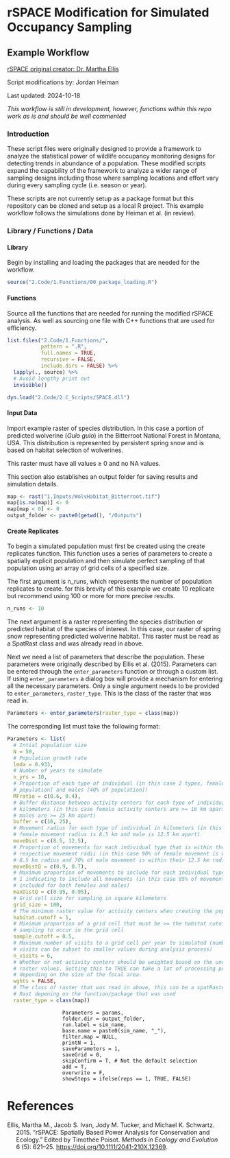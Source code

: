 
# rSPACE Modification for Simulated Occupancy Sampling

## Example Workflow

[rSPACE original creator: Dr. Martha
Ellis](https://github.com/mmellis/rSPACE)

Script modifications by: Jordan Heiman

Last updated: 2024-10-18

*This workflow is still in development, however, functions within this
repo work as is and should be well commented*

### Introduction

These script files were originally designed to provide a framework to
analyze the statistical power of wildlife occupancy monitoring designs
for detecting trends in abundance of a population. These modified
scripts expand the capability of the framework to analyze a wider range
of sampling designs including those where sampling locations and effort
vary during every sampling cycle (i.e. season or year).

These scripts are not currently setup as a package format but this
repository can be cloned and setup as a local R project. This example
workflow follows the simulations done by Heiman et al. (in review).

### Library / Functions / Data

#### Library

Begin by installing and loading the packages that are needed for the
workflow.

``` r
source("2.Code/1.Functions/00_package_loading.R")
```

#### Functions

Source all the functions that are needed for running the modified rSPACE
analysis. As well as sourcing one file with C++ functions that are used
for efficiency.

``` r
list.files("2.Code/1.Functions/",
           pattern = ".R", 
           full.names = TRUE, 
           recursive = FALSE, 
           include.dirs = FALSE) %>% 
  lapply(., source) %>% 
  # Avoid lengthy print out
  invisible()

dyn.load("2.Code/2.C_Scripts/SPACE.dll")
```

#### Input Data

Import example raster of species distribution. In this case a portion of
predicted wolverine (*Gulo gulo*) in the Bitterroot National Forest in
Montana, USA. This distribution is represented by persistent spring snow
and is based on habitat selection of wolverines.

This raster must have all values $\ge$ 0 and no NA values.

This section also establishes an output folder for saving results and
simulation details.

``` r
map <- rast("1.Inputs/WolvHabitat_Bitterroot.tif")
map[is.na(map)] <- 0
map[map < 0] <- 0
output_folder <- paste0(getwd(), "/Outputs")
```

#### Create Replicates

To begin a simulated population must first be created using the create
replicates function. This function uses a series of parameters to create
a spatially explicit population and then simulate perfect sampling of
that population using an array of grid cells of a specified size.

The first argument is n_runs, which represents the number of population
replicates to create. for this brevity of this example we create 10
replicate but recommend using 100 or more for more precise results.

``` r
n_runs <- 10
```

The next argument is a raster representing the species distribution or
predicted habitat of the species of interest. In this case, our raster
of spring snow representing predicted wolverine habitat. This raster
must be read as a SpatRast class and was already read in above.

Next we need a list of parameters that describe the population. These
parameters were originally described by Ellis et al. (2015). Parameters
can be entered through the `enter_parameters` function or through a
custom list. If using `enter_parameters` a dialog box will provide a
mechanism for entering all the necessary parameters. Only a single
argument needs to be provided to `enter_parameters`, `raster_type`. This
is the class of the raster that was read in.

``` r
Parameters <- enter_parameters(raster_type = class(map))
```

The corresponding list must take the following format:

``` r
Parameters <- list(
  # Intial population size
  N = 50, 
  # Population growth rate
  lmda = 0.933, 
  # Number of years to simulate
  n_yrs = 10, 
  # Proportion of each type of individual (in this case 2 types, females [60% of
  # population] and males [40% of population])
  MFratio = c(0.6, 0.4), 
  # Buffer distance between activity centers for each type of individual in 
  # kilometers (in this case female activity centers are >= 16 km apart and 
  # males are >= 25 km apart)
  buffer = c(16, 25), 
  # Movement radius for each type of individual in kilometers (in this case 
  # female movement radius is 8.5 km and male is 12.5 km apart)
  moveDist = c(8.5, 12.5),
  # Proportion of movements for each individual type that is within their 
  # respective movement radii (in this case 90% of female movement is within the 
  # 8.5 km radius and 70% of male movement is within their 12.5 km radius)
  moveDistQ = c(0.9, 0.7),
  # Maximum proportion of movements to include for each individual type with 
  # 1 indicating to include all movements (in this case 95% of movements are
  # included for both females and males)
  maxDistQ = c(0.95, 0.95),
  # Grid cell size for sampling in square kilometers
  grid_size = 100,
  # The minimum raster value for activity centers when creating the population
  habitat.cutoff = 1,
  # Minimum proportion of a grid cell that must be >= the habitat cutoff for 
  # sampling to occur in the grid cell
  sample.cutoff = 0.5,
  # Maximum number of visits to a grid cell per year to simulated (number of 
  # visits can be subset to smaller values during analysis process)
  n_visits = 6,
  # Whether or not activity centers should be weighted based on the underlying 
  # raster values. Setting this to TRUE can take a lot of processing power 
  # depending on the size of the focal area. 
  wghts = FALSE, 
  # The class of raster that was read in above, this can be a spatRaster or 
  # Rast depening on the function/package that was used
  raster_type = class(map))
```

                      Parameters = params,
                      folder.dir = output_folder,
                      run.label = sim_name,
                      base.name = paste0(sim_name, "_"),
                      filter.map = NULL,
                      printN = 1,
                      saveParameters = 1,
                      saveGrid = 0,
                      skipConfirm = T, # Not the default selection
                      add = T,
                      overwrite = F, 
                      showSteps = ifelse(reps == 1, TRUE, FALSE)
                      
                      
                      

# References

<div id="refs" class="references csl-bib-body hanging-indent"
entry-spacing="0">

<div id="ref-ellis_2015" class="csl-entry">

Ellis, Martha M., Jacob S. Ivan, Jody M. Tucker, and Michael K.
Schwartz. 2015. “<span class="nocase">rSPACE</span>: Spatially Based
Power Analysis for Conservation and Ecology.” Edited by Timothée Poisot.
*Methods in Ecology and Evolution* 6 (5): 621–25.
<https://doi.org/10.1111/2041-210X.12369>.

</div>

</div>
